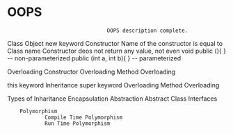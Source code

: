 # OOPS
                                    OOPS description complete.
Class
Object
        new keyword
Constructor
        Name of the constructor is equal to Class name
        Constructor deos not return any value, not even void
        public <Constuctor>(){ } -- non-parameterized
        public <Constuctor>(int a, int b){ } -- parameterized

Overloading
        Constructor Overloading
        Method Overloading

this keyword
Inheritance
        super keyword
Overloading
        Method Overloading

Types of Inharitance
        Encapsulation
        Abstraction
                Abstract Class
                Interfaces

        Polymorphism
                Compile Time Polymorphism
                Run Time Polymorphism
